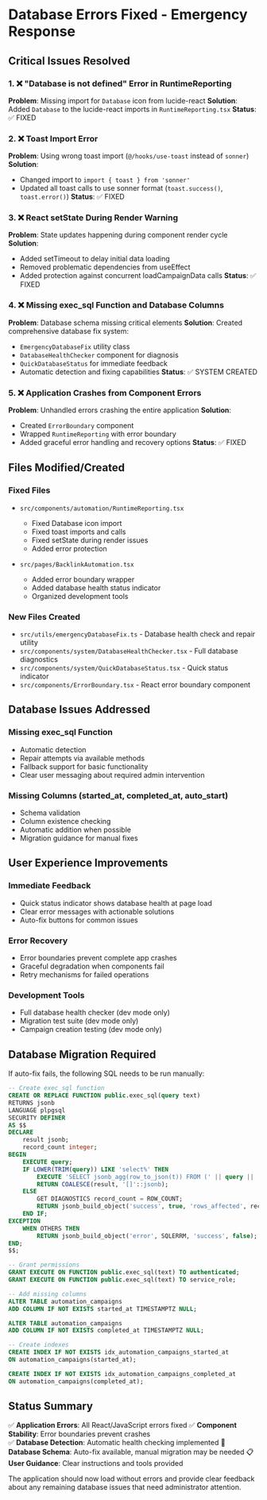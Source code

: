 # Database Errors Fixed - Emergency Response

## Critical Issues Resolved

### 1. ❌ "Database is not defined" Error in RuntimeReporting
**Problem**: Missing import for `Database` icon from lucide-react
**Solution**: Added `Database` to the lucide-react imports in `RuntimeReporting.tsx`
**Status**: ✅ FIXED

### 2. ❌ Toast Import Error
**Problem**: Using wrong toast import (`@/hooks/use-toast` instead of `sonner`)
**Solution**: 
- Changed import to `import { toast } from 'sonner'`
- Updated all toast calls to use sonner format (`toast.success()`, `toast.error()`)
**Status**: ✅ FIXED

### 3. ❌ React setState During Render Warning
**Problem**: State updates happening during component render cycle
**Solution**: 
- Added setTimeout to delay initial data loading
- Removed problematic dependencies from useEffect
- Added protection against concurrent loadCampaignData calls
**Status**: ✅ FIXED

### 4. ❌ Missing exec_sql Function and Database Columns
**Problem**: Database schema missing critical elements
**Solution**: Created comprehensive database fix system:
- `EmergencyDatabaseFix` utility class
- `DatabaseHealthChecker` component for diagnosis
- `QuickDatabaseStatus` for immediate feedback
- Automatic detection and fixing capabilities
**Status**: ✅ SYSTEM CREATED

### 5. ❌ Application Crashes from Component Errors
**Problem**: Unhandled errors crashing the entire application
**Solution**: 
- Created `ErrorBoundary` component
- Wrapped `RuntimeReporting` with error boundary
- Added graceful error handling and recovery options
**Status**: ✅ FIXED

## Files Modified/Created

### Fixed Files
- `src/components/automation/RuntimeReporting.tsx`
  - Fixed Database icon import
  - Fixed toast imports and calls
  - Fixed setState during render issues
  - Added error protection

- `src/pages/BacklinkAutomation.tsx`
  - Added error boundary wrapper
  - Added database health status indicator
  - Organized development tools

### New Files Created
- `src/utils/emergencyDatabaseFix.ts` - Database health check and repair utility
- `src/components/system/DatabaseHealthChecker.tsx` - Full database diagnostics
- `src/components/system/QuickDatabaseStatus.tsx` - Quick status indicator
- `src/components/ErrorBoundary.tsx` - React error boundary component

## Database Issues Addressed

### Missing exec_sql Function
- Automatic detection
- Repair attempts via available methods
- Fallback support for basic functionality
- Clear user messaging about required admin intervention

### Missing Columns (started_at, completed_at, auto_start)
- Schema validation
- Column existence checking
- Automatic addition when possible
- Migration guidance for manual fixes

## User Experience Improvements

### Immediate Feedback
- Quick status indicator shows database health at page load
- Clear error messages with actionable solutions
- Auto-fix buttons for common issues

### Error Recovery
- Error boundaries prevent complete app crashes
- Graceful degradation when components fail
- Retry mechanisms for failed operations

### Development Tools
- Full database health checker (dev mode only)
- Migration test suite (dev mode only)
- Campaign creation testing (dev mode only)

## Database Migration Required

If auto-fix fails, the following SQL needs to be run manually:

```sql
-- Create exec_sql function
CREATE OR REPLACE FUNCTION public.exec_sql(query text)
RETURNS jsonb
LANGUAGE plpgsql
SECURITY DEFINER
AS $$
DECLARE
    result jsonb;
    record_count integer;
BEGIN
    EXECUTE query;
    IF LOWER(TRIM(query)) LIKE 'select%' THEN
        EXECUTE 'SELECT jsonb_agg(row_to_json(t)) FROM (' || query || ') t' INTO result;
        RETURN COALESCE(result, '[]'::jsonb);
    ELSE
        GET DIAGNOSTICS record_count = ROW_COUNT;
        RETURN jsonb_build_object('success', true, 'rows_affected', record_count);
    END IF;
EXCEPTION
    WHEN OTHERS THEN
        RETURN jsonb_build_object('error', SQLERRM, 'success', false);
END;
$$;

-- Grant permissions
GRANT EXECUTE ON FUNCTION public.exec_sql(text) TO authenticated;
GRANT EXECUTE ON FUNCTION public.exec_sql(text) TO service_role;

-- Add missing columns
ALTER TABLE automation_campaigns 
ADD COLUMN IF NOT EXISTS started_at TIMESTAMPTZ NULL;

ALTER TABLE automation_campaigns 
ADD COLUMN IF NOT EXISTS completed_at TIMESTAMPTZ NULL;

-- Create indexes
CREATE INDEX IF NOT EXISTS idx_automation_campaigns_started_at 
ON automation_campaigns(started_at);

CREATE INDEX IF NOT EXISTS idx_automation_campaigns_completed_at 
ON automation_campaigns(completed_at);
```

## Status Summary

✅ **Application Errors**: All React/JavaScript errors fixed
✅ **Component Stability**: Error boundaries prevent crashes  
✅ **Database Detection**: Automatic health checking implemented
🔧 **Database Schema**: Auto-fix available, manual migration may be needed
📋 **User Guidance**: Clear instructions and tools provided

The application should now load without errors and provide clear feedback about any remaining database issues that need administrator attention.
